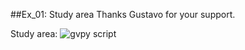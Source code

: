 ##Ex_01: Study area
Thanks Gustavo for your support.

Study area:
![gvpy script](/ex_studyarea_01.jpg "grid and random points")
